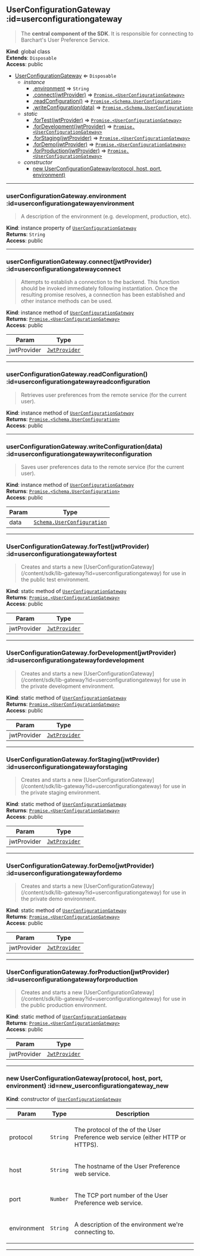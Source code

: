 ## UserConfigurationGateway :id=userconfigurationgateway
> <p>The <strong>central component of the SDK</strong>. It is responsible for connecting to Barchart's
> User Preference Service.</p>

**Kind**: global class  
**Extends**: <code>Disposable</code>  
**Access**: public  

* [UserConfigurationGateway](#UserConfigurationGateway) ⇐ <code>Disposable</code>
    * _instance_
        * [.environment](#UserConfigurationGatewayenvironment) ⇒ <code>String</code>
        * [.connect(jwtProvider)](#UserConfigurationGatewayconnect) ⇒ [<code>Promise.&lt;UserConfigurationGateway&gt;</code>](#UserConfigurationGateway)
        * [.readConfiguration()](#UserConfigurationGatewayreadConfiguration) ⇒ [<code>Promise.&lt;Schema.UserConfiguration&gt;</code>](/content/sdk/lib-data?id=schemauserconfiguration)
        * [.writeConfiguration(data)](#UserConfigurationGatewaywriteConfiguration) ⇒ [<code>Promise.&lt;Schema.UserConfiguration&gt;</code>](/content/sdk/lib-data?id=schemauserconfiguration)
    * _static_
        * [.forTest(jwtProvider)](#UserConfigurationGatewayforTest) ⇒ [<code>Promise.&lt;UserConfigurationGateway&gt;</code>](#UserConfigurationGateway)
        * [.forDevelopment(jwtProvider)](#UserConfigurationGatewayforDevelopment) ⇒ [<code>Promise.&lt;UserConfigurationGateway&gt;</code>](#UserConfigurationGateway)
        * [.forStaging(jwtProvider)](#UserConfigurationGatewayforStaging) ⇒ [<code>Promise.&lt;UserConfigurationGateway&gt;</code>](#UserConfigurationGateway)
        * [.forDemo(jwtProvider)](#UserConfigurationGatewayforDemo) ⇒ [<code>Promise.&lt;UserConfigurationGateway&gt;</code>](#UserConfigurationGateway)
        * [.forProduction(jwtProvider)](#UserConfigurationGatewayforProduction) ⇒ [<code>Promise.&lt;UserConfigurationGateway&gt;</code>](#UserConfigurationGateway)
    * _constructor_
        * [new UserConfigurationGateway(protocol, host, port, environment)](#new_UserConfigurationGateway_new)


* * *

### userConfigurationGateway.environment :id=userconfigurationgatewayenvironment
> <p>A description of the environment (e.g. development, production, etc).</p>

**Kind**: instance property of [<code>UserConfigurationGateway</code>](#UserConfigurationGateway)  
**Returns**: <code>String</code>  
**Access**: public  

* * *

### userConfigurationGateway.connect(jwtProvider) :id=userconfigurationgatewayconnect
> <p>Attempts to establish a connection to the backend. This function should be invoked
> immediately following instantiation. Once the resulting promise resolves, a
> connection has been established and other instance methods can be used.</p>

**Kind**: instance method of [<code>UserConfigurationGateway</code>](#UserConfigurationGateway)  
**Returns**: [<code>Promise.&lt;UserConfigurationGateway&gt;</code>](#UserConfigurationGateway)  
**Access**: public  

| Param | Type |
| --- | --- |
| jwtProvider | [<code>JwtProvider</code>](/content/sdk/lib-gateway-jwt?id=jwtprovider) | 


* * *

### userConfigurationGateway.readConfiguration() :id=userconfigurationgatewayreadconfiguration
> <p>Retrieves user preferences from the remote service (for the current user).</p>

**Kind**: instance method of [<code>UserConfigurationGateway</code>](#UserConfigurationGateway)  
**Returns**: [<code>Promise.&lt;Schema.UserConfiguration&gt;</code>](/content/sdk/lib-data?id=schemauserconfiguration)  
**Access**: public  

* * *

### userConfigurationGateway.writeConfiguration(data) :id=userconfigurationgatewaywriteconfiguration
> <p>Saves user preferences data to the remote service  (for the current user).</p>

**Kind**: instance method of [<code>UserConfigurationGateway</code>](#UserConfigurationGateway)  
**Returns**: [<code>Promise.&lt;Schema.UserConfiguration&gt;</code>](/content/sdk/lib-data?id=schemauserconfiguration)  
**Access**: public  

| Param | Type |
| --- | --- |
| data | [<code>Schema.UserConfiguration</code>](/content/sdk/lib-data?id=schemauserconfiguration) | 


* * *

### UserConfigurationGateway.forTest(jwtProvider) :id=userconfigurationgatewayfortest
> <p>Creates and starts a new [UserConfigurationGateway](/content/sdk/lib-gateway?id=userconfigurationgateway) for use in the public test environment.</p>

**Kind**: static method of [<code>UserConfigurationGateway</code>](#UserConfigurationGateway)  
**Returns**: [<code>Promise.&lt;UserConfigurationGateway&gt;</code>](#UserConfigurationGateway)  
**Access**: public  

| Param | Type |
| --- | --- |
| jwtProvider | [<code>JwtProvider</code>](/content/sdk/lib-gateway-jwt?id=jwtprovider) | 


* * *

### UserConfigurationGateway.forDevelopment(jwtProvider) :id=userconfigurationgatewayfordevelopment
> <p>Creates and starts a new [UserConfigurationGateway](/content/sdk/lib-gateway?id=userconfigurationgateway) for use in the private development environment.</p>

**Kind**: static method of [<code>UserConfigurationGateway</code>](#UserConfigurationGateway)  
**Returns**: [<code>Promise.&lt;UserConfigurationGateway&gt;</code>](#UserConfigurationGateway)  
**Access**: public  

| Param | Type |
| --- | --- |
| jwtProvider | [<code>JwtProvider</code>](/content/sdk/lib-gateway-jwt?id=jwtprovider) | 


* * *

### UserConfigurationGateway.forStaging(jwtProvider) :id=userconfigurationgatewayforstaging
> <p>Creates and starts a new [UserConfigurationGateway](/content/sdk/lib-gateway?id=userconfigurationgateway) for use in the private staging environment.</p>

**Kind**: static method of [<code>UserConfigurationGateway</code>](#UserConfigurationGateway)  
**Returns**: [<code>Promise.&lt;UserConfigurationGateway&gt;</code>](#UserConfigurationGateway)  
**Access**: public  

| Param | Type |
| --- | --- |
| jwtProvider | [<code>JwtProvider</code>](/content/sdk/lib-gateway-jwt?id=jwtprovider) | 


* * *

### UserConfigurationGateway.forDemo(jwtProvider) :id=userconfigurationgatewayfordemo
> <p>Creates and starts a new [UserConfigurationGateway](/content/sdk/lib-gateway?id=userconfigurationgateway) for use in the private demo environment.</p>

**Kind**: static method of [<code>UserConfigurationGateway</code>](#UserConfigurationGateway)  
**Returns**: [<code>Promise.&lt;UserConfigurationGateway&gt;</code>](#UserConfigurationGateway)  
**Access**: public  

| Param | Type |
| --- | --- |
| jwtProvider | [<code>JwtProvider</code>](/content/sdk/lib-gateway-jwt?id=jwtprovider) | 


* * *

### UserConfigurationGateway.forProduction(jwtProvider) :id=userconfigurationgatewayforproduction
> <p>Creates and starts a new [UserConfigurationGateway](/content/sdk/lib-gateway?id=userconfigurationgateway) for use in the public production environment.</p>

**Kind**: static method of [<code>UserConfigurationGateway</code>](#UserConfigurationGateway)  
**Returns**: [<code>Promise.&lt;UserConfigurationGateway&gt;</code>](#UserConfigurationGateway)  
**Access**: public  

| Param | Type |
| --- | --- |
| jwtProvider | [<code>JwtProvider</code>](/content/sdk/lib-gateway-jwt?id=jwtprovider) | 


* * *

### new UserConfigurationGateway(protocol, host, port, environment) :id=new_userconfigurationgateway_new
**Kind**: constructor of [<code>UserConfigurationGateway</code>](#UserConfigurationGateway)  

| Param | Type | Description |
| --- | --- | --- |
| protocol | <code>String</code> | <p>The protocol of the of the User Preference web service (either HTTP or HTTPS).</p> |
| host | <code>String</code> | <p>The hostname of the User Preference web service.</p> |
| port | <code>Number</code> | <p>The TCP port number of the User Preference web service.</p> |
| environment | <code>String</code> | <p>A description of the environment we're connecting to.</p> |


* * *

